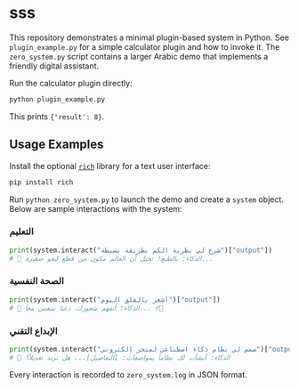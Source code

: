 # sss

This repository demonstrates a minimal plugin-based system in Python. See `plugin_example.py` for a simple calculator plugin and how to invoke it. The `zero_system.py` script contains a larger Arabic demo that implements a friendly digital assistant.

Run the calculator plugin directly:
```bash
python plugin_example.py
```
This prints `{'result': 8}`.

## Usage Examples

Install the optional [`rich`](https://github.com/Textualize/rich) library for a
text user interface:
```bash
pip install rich
```
Run `python zero_system.py` to launch the demo and create a `system` object.
Below are sample interactions with the system:

### التعليم
```python
print(system.interact("شرح لي نظرية الكم بطريقة بسيطة")["output"])
# 🤖 الذكاء: بالطبع! تخيل أن العالم مكون من قطع ليغو صغيرة...
```

### الصحة النفسية
```python
print(system.interact("أشعر بالقلق اليوم")["output"])
# 🤖 الذكاء: أتفهم شعورك، دعنا نتنفس معاً... 💆‍♂️
```

### الإبداع التقني
```python
print(system.interact("صمم لي نظام ذكاء اصطناعي لمتجر إلكتروني")["output"])
# 🤖 الذكاء: أنشأت لك نظاماً بمواصفات: [التفاصيل]... هل تريد تعديلاً؟
```

Every interaction is recorded to `zero_system.log` in JSON format.
